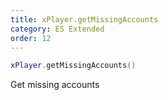 ```yaml
---
title: xPlayer.getMissingAccounts
category: ES Extended
order: 12
---
```


```lua
xPlayer.getMissingAccounts()
```

Get missing accounts

